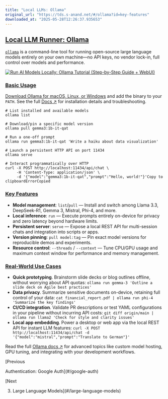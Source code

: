 ```yaml
---
title: "Local LLMs: Ollama"
original_url: "https://tds.s-anand.net/#/ollama?id=key-features"
downloaded_at: "2025-05-28T12:26:37.935653"
---
```


[Local LLM Runner: Ollama](#/ollama?id=local-llm-runner-ollama)
---------------------------------------------------------------

[`ollama`](https://github.com/ollama/ollama) is a command-line tool for running open-source large language models entirely on your own machine—no API keys, no vendor lock-in, full control over models and performance.

[![Run AI Models Locally: Ollama Tutorial (Step-by-Step Guide + WebUI)](https://i.ytimg.com/vi_webp/Lb5D892-2HY/sddefault.webp)](https://youtu.be/Lb5D892-2HY)

### [Basic Usage](#/ollama?id=basic-usage)

[Download Ollama for macOS, Linux, or Windows](https://ollama.com/) and add the binary to your `PATH`. See the full [Docs ↗](https://ollama.com/docs) for installation details and troubleshooting.

```
# List installed and available models
ollama list

# Download/pin a specific model version
ollama pull gemma3:1b-it-qat

# Run a one-off prompt
ollama run gemma3:1b-it-qat 'Write a haiku about data visualization'

# Launch a persistent HTTP API on port 11434
ollama serve

# Interact programmatically over HTTP
curl -X POST http://localhost:11434/api/chat \
     -H 'Content-Type: application/json' \
     -d '{"model":"gemma3:1b-it-qat","prompt":"Hello, world!"}'Copy to clipboardErrorCopied
```

### [Key Features](#/ollama?id=key-features)

* **Model management**: `list`/`pull` — Install and switch among Llama 3.3, DeepSeek-R1, Gemma 3, Mistral, Phi-4, and more.
* **Local inference**: `run` — Execute prompts entirely on-device for privacy and zero latency beyond hardware limits.
* **Persistent server**: `serve` — Expose a local REST API for multi-session chats and integration into scripts or apps.
* **Version pinning**: `pull model:tag` — Pin exact model versions for reproducible demos and experiments.
* **Resource control**: `--threads` / `--context` — Tune CPU/GPU usage and maximum context window for performance and memory management.

### [Real-World Use Cases](#/ollama?id=real-world-use-cases)

* **Quick prototyping**. Brainstorm slide decks or blog outlines offline, without worrying about API quotas: `ollama run gemma-3 'Outline a slide deck on Agile best practices'`
* **Data privacy**. Summarize sensitive documents on-device, retaining full control of your data: `cat financial_report.pdf | ollama run phi-4 'Summarize the key findings'`
* **CI/CD integration**. Validate PR descriptions or test YAML configurations in your pipeline without incurring API costs: `git diff origin/main | ollama run llama2 'Check for style and clarity issues'`
* **Local app embedding**. Power a desktop or web app via the local REST API for instant LLM features: `curl -X POST http://localhost:11434/api/chat -d '{"model":"mistral","prompt":"Translate to German"}'`

Read the full [Ollama docs ↗](https://github.com/ollama/ollama/tree/main/docs) for advanced topics like custom model hosting, GPU tuning, and integrating with your development workflows.

[Previous

Authentication: Google Auth](#/google-auth)

[Next

3. Large Language Models](#/large-language-models)